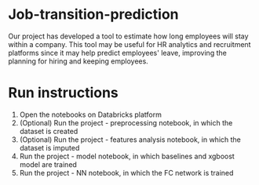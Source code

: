 # Job-transition-prediction
Our project has developed a tool to estimate how long employees will stay within a company. This tool may be useful for HR analytics and recruitment platforms since it may help predict employees' leave, improving the planning for hiring and keeping employees.

# Run instructions
1. Open the notebooks on Databricks platform
2. (Optional) Run the project - preprocessing notebook, in which the dataset is created 
3. (Optional) Run the project - features analysis notebook, in which the dataset is imputed
4. Run the project - model notebook, in which baselines and xgboost model are trained
5. Run the project - NN notebook, in which the FC network is trained 
